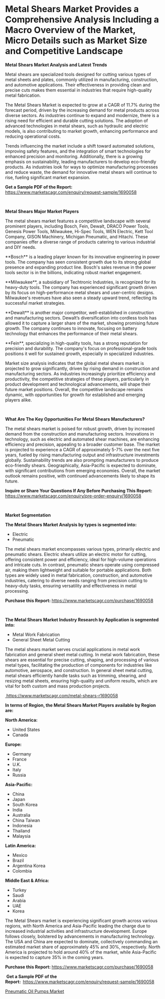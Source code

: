 <p><h1>Metal Shears Market Provides a Comprehensive Analysis Including a Macro Overview of the Market, Micro Details such as Market Size and Competitive Landscape</h1></p><p><strong>Metal Shears Market Analysis and Latest Trends</strong></p>
<p><p>Metal shears are specialized tools designed for cutting various types of metal sheets and plates, commonly utilized in manufacturing, construction, and automotive applications. Their effectiveness in providing clean and precise cuts makes them essential in industries that require high-quality metal fabrication.</p><p>The Metal Shears Market is expected to grow at a CAGR of 11.7% during the forecast period, driven by the increasing demand for metal products across diverse sectors. As industries continue to expand and modernize, there is a rising need for efficient and durable cutting solutions. The adoption of advanced technologies in metal shears, such as hydraulic and electric models, is also contributing to market growth, enhancing performance and reducing operational costs.</p><p>Trends influencing the market include a shift toward automated solutions, improving safety features, and the integration of smart technologies for enhanced precision and monitoring. Additionally, there is a growing emphasis on sustainability, leading manufacturers to develop eco-friendly products. As industries look for ways to optimize manufacturing processes and reduce waste, the demand for innovative metal shears will continue to rise, fueling significant market expansion.</p></p>
<p><strong>Get a Sample PDF of the Report:&nbsp;</strong> <a href="https://www.marketscagr.com/enquiry/request-sample/1690058?utm_campaign=1868&utm_medium=2&utm_source=Github&utm_content=ia&utm_term=19022025&utm_id=metal-shears">https://www.marketscagr.com/enquiry/request-sample/1690058</a></p>
<p>&nbsp;</p>
<p><strong>Metal Shears Major Market Players</strong></p>
<p><p>The metal shears market features a competitive landscape with several prominent players, including Bosch, Fein, Dewalt, DRACO Power Tools, Genesis Power Tools, Milwaukee, Hi-Spec Tools, WEN Electric, Kett Tool Company, GISON Machinery, Michigan Pneumatic, and Hitachi. These companies offer a diverse range of products catering to various industrial and DIY needs.</p><p>**Bosch** is a leading player known for its innovative engineering in power tools. The company has seen consistent growth due to its strong global presence and expanding product line. Bosch's sales revenue in the power tools sector is in the billions, indicating robust market engagement. </p><p>**Milwaukee**, a subsidiary of Techtronic Industries, is recognized for its heavy-duty tools. The company has experienced significant growth driven by its focus on high-performance metal shears and user-centric designs. Milwaukee's revenues have also seen a steady upward trend, reflecting its successful market strategies.</p><p>**Dewalt** is another major competitor, well-established in construction and manufacturing sectors. Dewalt’s diversification into cordless tools has allowed it to capture a larger share of the market, showing promising future growth. The company continues to innovate, focusing on battery technology that enhances the performance of their metal shears.</p><p>**Fein**, specializing in high-quality tools, has a strong reputation for precision and durability. The company's focus on professional-grade tools positions it well for sustained growth, especially in specialized industries.</p><p>Market size analysis indicates that the global metal shears market is projected to grow significantly, driven by rising demand in construction and manufacturing sectors. As industries increasingly prioritize efficiency and productivity, the competitive strategies of these players, particularly in product development and technological advancements, will shape their future market positions. Overall, the competitive landscape remains dynamic, with opportunities for growth for established and emerging players alike.</p></p>
<p>&nbsp;</p>
<p><strong>What Are The Key Opportunities For Metal Shears Manufacturers?</strong></p>
<p><p>The metal shears market is poised for robust growth, driven by increased demand from the construction and manufacturing sectors. Innovations in technology, such as electric and automated shear machines, are enhancing efficiency and precision, appealing to a broader customer base. The market is projected to experience a CAGR of approximately 5-7% over the next five years, fueled by rising manufacturing output and infrastructure investments globally. Sustainability trends are also prompting manufacturers to produce eco-friendly shears. Geographically, Asia-Pacific is expected to dominate, with significant contributions from emerging economies. Overall, the market outlook remains positive, with continued advancements likely to shape its future.</p></p>
<p><strong>Inquire or Share Your Questions If Any Before Purchasing This Report:</strong> <a href="https://www.marketscagr.com/enquiry/pre-order-enquiry/1690058?utm_campaign=1868&utm_medium=2&utm_source=Github&utm_content=ia&utm_term=19022025&utm_id=metal-shears">https://www.marketscagr.com/enquiry/pre-order-enquiry/1690058</a></p>
<p>&nbsp;</p>
<p><strong>Market Segmentation</strong></p>
<p><strong>The Metal Shears Market Analysis by types is segmented into:</strong></p>
<p><ul><li>Electric</li><li>Pneumatic</li></ul></p>
<p><p>The metal shears market encompasses various types, primarily electric and pneumatic shears. Electric shears utilize an electric motor for cutting, offering consistent power and efficiency, ideal for high-volume operations and intricate cuts. In contrast, pneumatic shears operate using compressed air, making them lightweight and suitable for portable applications. Both types are widely used in metal fabrication, construction, and automotive industries, catering to diverse needs ranging from precision cutting to heavy-duty tasks, ensuring versatility and effectiveness in metal processing.</p></p>
<p><strong>Purchase this Report:&nbsp;</strong><a href="https://www.marketscagr.com/purchase/1690058?utm_campaign=1868&utm_medium=2&utm_source=Github&utm_content=ia&utm_term=19022025&utm_id=metal-shears">https://www.marketscagr.com/purchase/1690058</a></p>
<p>&nbsp;</p>
<p><strong>The Metal Shears Market Industry Research by Application is segmented into:</strong></p>
<p><ul><li>Metal Work Fabrication</li><li>General Sheet Metal Cutting</li></ul></p>
<p><p>The metal shears market serves crucial applications in metal work fabrication and general sheet metal cutting. In metal work fabrication, these shears are essential for precise cutting, shaping, and processing of various metal types, facilitating the production of components for industries like automotive, aerospace, and construction. In general sheet metal cutting, metal shears efficiently handle tasks such as trimming, shearing, and resizing metal sheets, ensuring high-quality and uniform results, which are vital for both custom and mass production projects.</p></p>
<p><a href="https://www.marketscagr.com/metal-shears-r1690058?utm_campaign=1868&utm_medium=2&utm_source=Github&utm_content=ia&utm_term=19022025&utm_id=metal-shears">&nbsp;https://www.marketscagr.com/metal-shears-r1690058</a></p>
<p><strong>In terms of Region, the Metal Shears Market Players available by Region are:</strong></p>
<p>
    <p> <strong> North America: </strong>
        <ul>
            <li>United States</li>
            <li>Canada</li>
        </ul>
        </p> 
    <p> <strong> Europe: </strong>
        <ul>
            <li>Germany</li>
            <li>France</li>
            <li>U.K.</li>
            <li>Italy</li>
            <li>Russia</li>
        </ul>
        </p> 
    <p> <strong> Asia-Pacific: </strong>
        <ul>
            <li>China</li>
            <li>Japan</li>
            <li>South Korea</li>
            <li>India</li>
            <li>Australia</li>
            <li>China Taiwan</li>
            <li>Indonesia</li>
            <li>Thailand</li>
            <li>Malaysia</li>
        </ul>
        </p> 
    <p> <strong> Latin America: </strong>
        <ul>
            <li>Mexico</li>
            <li>Brazil</li>
            <li>Argentina Korea</li>
            <li>Colombia</li>
        </ul>
        </p> 
    <p> <strong> Middle East & Africa: </strong>
        <ul>
            <li>Turkey</li>
            <li>Saudi</li>
            <li>Arabia</li>
            <li>UAE</li>
            <li>Korea</li>
        </ul>
    </p>
    </p>
<p><p>The Metal Shears market is experiencing significant growth across various regions, with North America and Asia-Pacific leading the charge due to increased industrial activities and infrastructure development. Europe follows closely, bolstered by advancements in manufacturing technology. The USA and China are expected to dominate, collectively commanding an estimated market share of approximately 45% and 30%, respectively. North America is projected to hold around 40% of the market, while Asia-Pacific is expected to capture 35% in the coming years.</p></p>
<p><strong>Purchase this Report: </strong><a href="https://www.marketscagr.com/purchase/1690058?utm_campaign=1868&utm_medium=2&utm_source=Github&utm_content=ia&utm_term=19022025&utm_id=metal-shears">https://www.marketscagr.com/purchase/1690058</a></p>
<p>&nbsp;<strong>Get a Sample PDF of the Report:&nbsp;&nbsp;</strong><a href="https://www.marketscagr.com/enquiry/request-sample/1690058?utm_campaign=1868&utm_medium=2&utm_source=Github&utm_content=ia&utm_term=19022025&utm_id=metal-shears">https://www.marketscagr.com/enquiry/request-sample/1690058</a></p>
<p><strong></strong></p>
<p><p><a href="https://github.com/Krish2023na/Market-Research-Report-List-7/blob/main/pneumatic-oil-pumps-market.md?utm_campaign=1868&utm_medium=2&utm_source=Github&utm_content=ia&utm_term=19022025&utm_id=metal-shears">Pneumatic Oil Pumps Market</a></p></p>